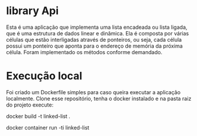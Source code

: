 # library Api

Esta é uma aplicação que implementa uma lista encadeada ou lista ligada, que é uma estrutura de dados linear e dinâmica. Ela é composta por várias células que estão interligadas através de ponteiros, ou seja, cada célula possui um ponteiro que aponta para o endereço de memória da próxima célula.
Foram implementado os métodos conforme demandado.


# Execução local
Foi criado um Dockerfile simples para caso queira executar a aplicação localmente. Clone esse
repositório, tenha o docker instalado e na pasta raiz
do projeto execute:

docker build -t linked-list .

docker container run -ti linked-list
